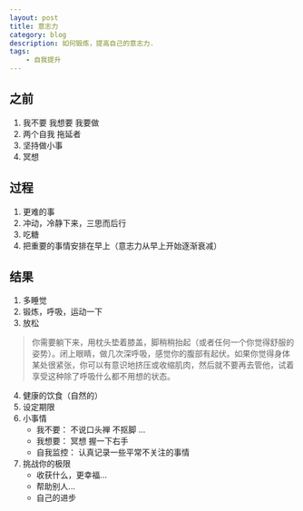 ```yaml
---
layout: post
title: 意志力
category: blog
description: 如何锻炼，提高自己的意志力.
tags:
    - 自我提升
---
```

## 之前
1. 我不要 我想要 我要做
2. 两个自我 拖延者
3. 坚持做小事
4. 冥想

## 过程
1. 更难的事
2. 冲动，冷静下来，三思而后行
3. 吃糖
4. 把重要的事情安排在早上（意志力从早上开始逐渐衰减）

## 结果
1. 多睡觉
2. 锻炼，呼吸，运动一下
3. 放松  
>你需要躺下来，用枕头垫着膝盖，脚稍稍抬起（或者任何一个你觉得舒服的姿势）。闭上眼睛，做几次深呼吸，感觉你的腹部有起伏。如果你觉得身体某处很紧张，你可以有意识地挤压或收缩肌肉，然后就不要再去管他，试着享受这种除了呼吸什么都不用想的状态。  

4. 健康的饮食（自然的）
5. 设定期限
6. 小事情
	* 我不要： 不说口头禅 不抠脚 ...
	* 我想要： 冥想 握一下右手
	* 自我监控： 认真记录一些平常不关注的事情  
7. 挑战你的极限
	* 收获什么，更幸福...
	* 帮助别人...
	* 自己的进步

